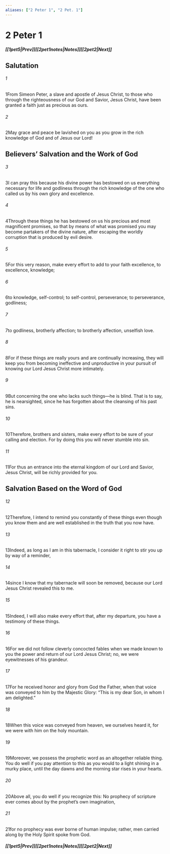 ```yaml
---
aliases: ["2 Peter 1", "2 Pet. 1"]
---
```

# 2 Peter 1
##### <span class=arrow-left></span>[[1pet5|Prev]]<span class=navigation-separator></span>[[2pet1notes|Notes]]<span class=navigation-separator></span>[[2pet2|Next]]<span class=arrow-right></span>
## Salutation
###### 1
<span class=verse-first>1</span>From Simeon Peter, a slave and apostle of Jesus Christ, to those who through the righteousness of our God and Savior, Jesus Christ, have been granted a faith just as precious as ours.
###### 2
<span class=verse-body>2</span>May grace and peace be lavished on you as you grow in the rich knowledge of God and of Jesus our Lord!
## Believers’ Salvation and the Work of God
###### 3
<span class=verse-body>3</span>I can pray this because his divine power has bestowed on us everything necessary for life and godliness through the rich knowledge of the one who called us by his own glory and excellence.
###### 4
<span class=verse-body>4</span>Through these things he has bestowed on us his precious and most magnificent promises, so that by means of what was promised you may become partakers of the divine nature, after escaping the worldly corruption that is produced by evil desire.
###### 5
<span class=verse-body>5</span>For this very reason, make every effort to add to your faith excellence, to excellence, knowledge;
###### 6
<span class=verse-body>6</span>to knowledge, self-control; to self-control, perseverance; to perseverance, godliness;
###### 7
<span class=verse-body>7</span>to godliness, brotherly affection; to brotherly affection, unselfish love.
###### 8
<span class=verse-body>8</span>For if these things are really yours and are continually increasing, they will keep you from becoming ineffective and unproductive in your pursuit of knowing our Lord Jesus Christ more intimately.
###### 9
<span class=verse-body>9</span>But concerning the one who lacks such things—he is blind. That is to say, he is nearsighted, since he has forgotten about the cleansing of his past sins.
###### 10
<span class=verse-body>10</span>Therefore, brothers and sisters, make every effort to be sure of your calling and election. For by doing this you will never stumble into sin.
###### 11
<span class=verse-body>11</span>For thus an entrance into the eternal kingdom of our Lord and Savior, Jesus Christ, will be richly provided for you.
## Salvation Based on the Word of God
###### 12
<span class=verse-first>12</span>Therefore, I intend to remind you constantly of these things even though you know them and are well established in the truth that you now have.
###### 13
<span class=verse-body>13</span>Indeed, as long as I am in this tabernacle, I consider it right to stir you up by way of a reminder,
###### 14
<span class=verse-body>14</span>since I know that my tabernacle will soon be removed, because our Lord Jesus Christ revealed this to me.
###### 15
<span class=verse-body>15</span>Indeed, I will also make every effort that, after my departure, you have a testimony of these things.
<div class=paragraph-break></div>

###### 16
<span class=verse-first>16</span>For we did not follow cleverly concocted fables when we made known to you the power and return of our Lord Jesus Christ; no, we were eyewitnesses of his grandeur.
###### 17
<span class=verse-body>17</span>For he received honor and glory from God the Father, when that voice was conveyed to him by the Majestic Glory: “This is my dear Son, in whom I am delighted.”
###### 18
<span class=verse-body>18</span>When this voice was conveyed from heaven, we ourselves heard it, for we were with him on the holy mountain.
<div class=paragraph-break></div>

###### 19
<span class=verse-first>19</span>Moreover, we possess the prophetic word as an altogether reliable thing. You do well if you pay attention to this as you would to a light shining in a murky place, until the day dawns and the morning star rises in your hearts.
###### 20
<span class=verse-body>20</span>Above all, you do well if you recognize this: No prophecy of scripture ever comes about by the prophet’s own imagination,
###### 21
<span class=verse-body>21</span>for no prophecy was ever borne of human impulse; rather, men carried along by the Holy Spirit spoke from God.
##### <span class=arrow-left></span>[[1pet5|Prev]]<span class=navigation-separator></span>[[2pet1notes|Notes]]<span class=navigation-separator></span>[[2pet2|Next]]<span class=arrow-right></span>